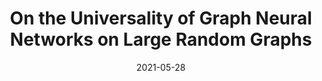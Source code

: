---
authors: "Nicolas Keriven, Alberto Bietti, Samuel Vaiter"
title: "On the Universality of Graph Neural Networks on Large Random Graphs"
collection: preprint
date: 2021-05-28
venue: 'preprint'
paperurl: 'https://arxiv.org/abs/2105.13099'
---